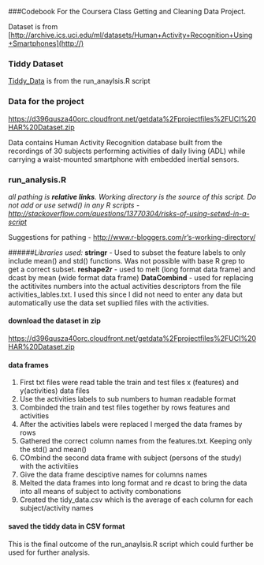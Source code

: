 ###Codebook
For the Coursera Class Getting and Cleaning Data Project.

Dataset is from [http://archive.ics.uci.edu/ml/datasets/Human+Activity+Recognition+Using+Smartphones](http://)

### Tiddy Dataset
[Tiddy_Data]() is from the run_anaylsis.R script

### Data for the project
https://d396qusza40orc.cloudfront.net/getdata%2Fprojectfiles%2FUCI%20HAR%20Dataset.zip

Data contains Human Activity Recognition database built from the recordings of 30 subjects performing activities of daily living (ADL) while carrying a waist-mounted smartphone with embedded inertial sensors.

### run_analysis.R
*all pathing is **relative links**. Working directory is the source of this script.
Do not add or use setwd() in any R scripts - http://stackoverflow.com/questions/13770304/risks-of-using-setwd-in-a-script*

Suggestions for pathing - http://www.r-bloggers.com/r’s-working-directory/

######*Libraries used:*
**stringr** - Used to subset the feature labels to only include mean() and std() functions. Was not possible with base R grep to get a correct subset.
**reshape2r** - used to melt (long format data frame) and dcast by mean (wide format data frame)
**DataCombind** - used for replacing the actitivites numbers into the actual activities descriptors from the file activities_lables.txt. I used this since I did not need to enter any data but automatically use the data set supllied files with the activities.

#### download the dataset in zip
https://d396qusza40orc.cloudfront.net/getdata%2Fprojectfiles%2FUCI%20HAR%20Dataset.zip
#### data frames
1. First txt files were read table the train and test files x (features) and y(activities) data files
1. Use the activities labels to sub numbers to human readable format
1. Combinded the train and test files together by rows features and activities
3. After the activities labels were replaced I merged the data frames by rows
4. Gathered the correct column names from the features.txt. Keeping only the std() and mean()
5. COmbind the second data frame with subject (persons of the study) with the activitiies
5. Give the data frame desciptive names for columns names
6. Melted the data frames into long format and re dcast to bring the data into all means of subject to activity combonations
6. Created the tidy_data.csv which is the average of each column for each subject/activity names

#### saved the tiddy data in CSV format
This is the final outcome of the run_anaylsis.R script which could further be used for further analysis.